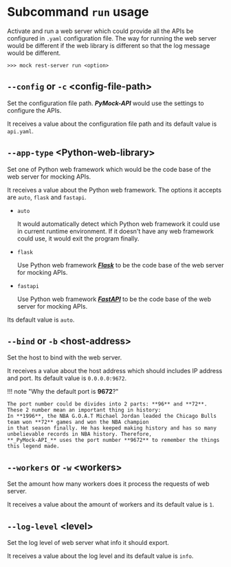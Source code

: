 # Subcommand ``run`` usage

Activate and run a web server which could provide all the APIs be configured in ``.yaml`` configuration file. The way for
running the web server would be different if the web library is different so that the log message would be different.

```console
>>> mock rest-server run <option>
```


## ``--config`` or ``-c`` <config-file-path\>

Set the configuration file path. **_PyMock-API_** would use the settings to configure the APIs.

It receives a value about the configuration file path and its default value is ``api.yaml``.


## ``--app-type`` <Python-web-library\>

Set one of Python web framework which would be the code base of the web server for mocking APIs.

It receives a value about the Python web framework. The options it accepts are ``auto``, ``flask`` and ``fastapi``.

* ``auto``
    
    It would automatically detect which Python web framework it could use in current runtime environment. If it doesn't have
    any web framework could use, it would exit the program finally.

* ``flask``
    
    Use Python web framework [**_Flask_**] to be the code base of the web server for mocking APIs.

[**_Flask_**]: https://flask.palletsprojects.com/en/2.3.x/

* ``fastapi``
    
    Use Python web framework [**_FastAPI_**] to be the code base of the web server for mocking APIs.

[**_FastAPI_**]: https://fastapi.tiangolo.com

Its default value is ``auto``.


## ``--bind`` or ``-b`` <host-address\>

Set the host to bind with the web server.

It receives a value about the host address which should includes IP address and port. Its default value is ``0.0.0.0:9672``.

!!! note "Why the default port is **9672**?"

    The port number could be divides into 2 parts: **96** and **72**. These 2 number mean an important thing in history:
    In **1996**, the NBA G.O.A.T Michael Jordan leaded the Chicago Bulls team won **72** games and won the NBA champion
    in that season finally. He has keeped making history and has so many unbelievable records in NBA history. Therefore,
    **_PyMock-API_** uses the port number **9672** to remember the things this legend made.


## ``--workers`` or ``-w`` <workers\>

Set the amount how many workers does it process the requests of web server.

It receives a value about the amount of workers and its default value is ``1``.


## ``--log-level`` <level\>

Set the log level of web server what info it should export.

It receives a value about the log level and its default value is ``info``.

